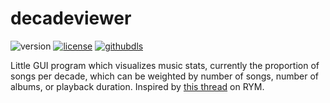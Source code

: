 # decadeviewer

![version](https://img.shields.io/github/v/release/dninemfive/decadeviewer?color=brightgreen&label=Version) 
[![license](https://img.shields.io/badge/License-All%20rights%20reserved-blue.svg)](https://github.com/dninemfive/decadeviewer/blob/main/LICENSE)
[![githubdls](https://img.shields.io/github/downloads/dninemfive/decadeviewer/total?color=blue&label=Github&logo=github)](https://github.com/dninemfive/decadeviewer/releases/latest)

Little GUI program which visualizes music stats, currently the proportion of songs per decade, which can be weighted by number of songs, number of albums, or playback duration. Inspired by [this thread](https://rateyourmusic.com/discussion/music/what-does-your-decade-distribution-look-like) on RYM.